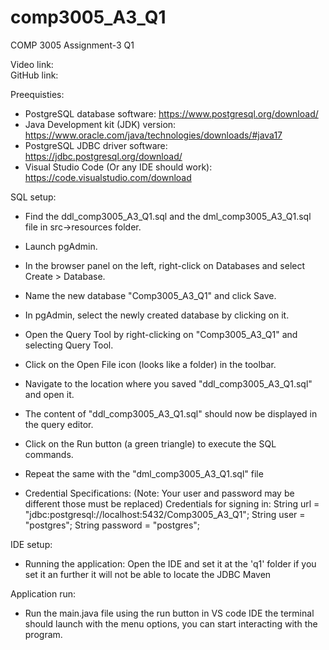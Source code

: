 # comp3005_A3_Q1

COMP 3005 Assignment-3 Q1

Video link:  
GitHub link: 

Preequisties:

- PostgreSQL database software: https://www.postgresql.org/download/
- Java Development kit (JDK) version: https://www.oracle.com/java/technologies/downloads/#java17
- PostgreSQL JDBC driver software: https://jdbc.postgresql.org/download/
- Visual Studio Code (Or any IDE should work): https://code.visualstudio.com/download

SQL setup:
- Find the ddl_comp3005_A3_Q1.sql and the dml_comp3005_A3_Q1.sql file in src->resources folder.
- Launch pgAdmin.
- In the browser panel on the left, right-click on Databases and select Create > Database.
- Name the new database "Comp3005_A3_Q1" and click Save.
- In pgAdmin, select the newly created database by clicking on it.
- Open the Query Tool by right-clicking on "Comp3005_A3_Q1" and selecting Query Tool.
- Click on the Open File icon (looks like a folder) in the toolbar.
- Navigate to the location where you saved "ddl_comp3005_A3_Q1.sql" and open it.
- The content of "ddl_comp3005_A3_Q1.sql" should now be displayed in the query editor.
- Click on the Run button (a green triangle) to execute the SQL commands.
- Repeat the same with the "dml_comp3005_A3_Q1.sql" file

- Credential Specifications: (Note: Your user and password may be 
				different those must be replaced)
  Credentials for signing in:
        String url = "jdbc:postgresql://localhost:5432/Comp3005_A3_Q1";
        String user = "postgres";
        String password = "postgres";

IDE setup:
- Running the application: Open the IDE and set it at the 'q1' folder
  if you set it an further it will not be able to locate the JDBC Maven

Application run:
- Run the main.java file using the run button in VS code IDE the terminal should launch
 with the menu options, you can start interacting with the program.




 
